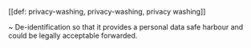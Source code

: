 [[def: privacy-washing, privacy-washing, privacy washing]]

~ De-identification so that it provides a personal data safe harbour and could be legally acceptable forwarded.
